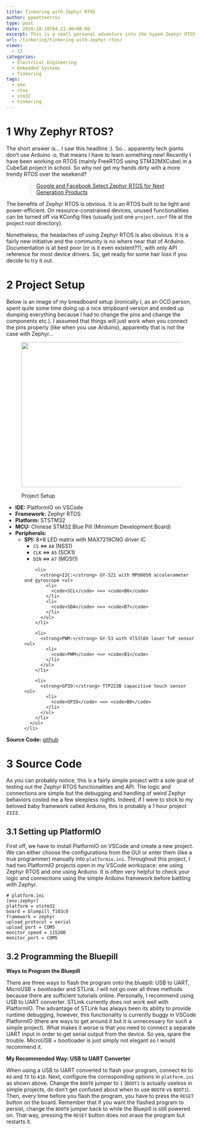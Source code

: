 ```yaml
---
title: Tinkering with Zephyr RTOS
author: ppeetteerrsx
type: post
date: 2020-10-10T04:21:46+00:00
excerpt: This is a small personal adventure into the hyped Zephyr RTOS. I will go over many tips and caveats of using Zephyr RTOS with Platformio and STM32.
url: /tinkering/tinkering-with-zephyr-rtos/
views:
  - 13
categories:
  - Electrical Engineering
  - Embedded Systems
  - Tinkering
tags:
  - eee
  - rtos
  - stm32
  - tinkering
---
```


# 1 Why Zephyr RTOS?

The short answer is&#8230; I saw this headline :). So&#8230; apparently tech giants don&#8217;t use Arduino :o, that means I have to learn something new! Recently I have been working on RTOS (mainly FreeRTOS using STM32MXCube) in a CubeSat project in school. So why not get my hands dirty with a more trendy RTOS over the weekend?<figure class="wp-block-embed-wordpress wp-block-embed is-type-wp-embed is-provider-zephyr-project">

<div class="wp-block-embed__wrapper">
  <blockquote class="wp-embedded-content" data-secret="ErgCkfoo47">
    <a href="https://zephyrproject.org/google-and-facebook-select-zephyr-rtos-for-next-generation-products/">Google and Facebook Select Zephyr RTOS for Next Generation Products</a>
  </blockquote>
</div></figure>

<div class="wp-block-jetpack-markdown">
  <p>
    The benefits of Zephyr RTOS is obvious. It is an RTOS built to be light and power-efficient. On resource-constrained devices, unused functionalities can be turned off via KConfig files (usually just one <code>project.conf</code> file at the project root directory).
  </p>
</div>

Nonetheless, the headaches of using Zephyr RTOS is also obvious. It is a fairly new initiative and the community is no where near that of Arduino. Documentation is at best poor (or is it even existent??), with only API reference for most device drivers. So, get ready for some hair loss if you decide to try it out.

# 2 Project Setup

Below is an image of my breadboard setup (ironically I, as an OCD person, spent quite some time doing up a nice stripboard version and ended up dumping everything because I had to change the pins and change the components etc.). I assumed that things will just work when you connect the pins properly (like when you use Arduino), apparently that is not the case with Zephyr&#8230;<figure class="wp-block-image size-large is-resized is-style-default">

<img loading="lazy" src="https://i1.wp.com/ppeetteerrsx.com/wp-content/uploads/2020/10/IMG_20201010_161759-1.jpg?resize=512%2C384&#038;ssl=1" alt="" class="wp-image-881" width="512" height="384" srcset="https://i2.wp.com/ppeetteerrsx.com/wp-content/uploads/2020/10/IMG_20201010_161759-1-scaled.jpg?resize=1024%2C768&ssl=1 1024w, https://i2.wp.com/ppeetteerrsx.com/wp-content/uploads/2020/10/IMG_20201010_161759-1-scaled.jpg?resize=300%2C225&ssl=1 300w, https://i2.wp.com/ppeetteerrsx.com/wp-content/uploads/2020/10/IMG_20201010_161759-1-scaled.jpg?resize=768%2C576&ssl=1 768w, https://i2.wp.com/ppeetteerrsx.com/wp-content/uploads/2020/10/IMG_20201010_161759-1-scaled.jpg?resize=1536%2C1152&ssl=1 1536w, https://i2.wp.com/ppeetteerrsx.com/wp-content/uploads/2020/10/IMG_20201010_161759-1-scaled.jpg?resize=2048%2C1536&ssl=1 2048w, https://i2.wp.com/ppeetteerrsx.com/wp-content/uploads/2020/10/IMG_20201010_161759-1-scaled.jpg?resize=1920%2C1440&ssl=1 1920w, https://i2.wp.com/ppeetteerrsx.com/wp-content/uploads/2020/10/IMG_20201010_161759-1-scaled.jpg?resize=720%2C540&ssl=1 720w, https://i2.wp.com/ppeetteerrsx.com/wp-content/uploads/2020/10/IMG_20201010_161759-1-scaled.jpg?resize=580%2C435&ssl=1 580w, https://i2.wp.com/ppeetteerrsx.com/wp-content/uploads/2020/10/IMG_20201010_161759-1-scaled.jpg?resize=320%2C240&ssl=1 320w, https://i2.wp.com/ppeetteerrsx.com/wp-content/uploads/2020/10/IMG_20201010_161759-1-scaled.jpg?w=1440&ssl=1 1440w, https://i2.wp.com/ppeetteerrsx.com/wp-content/uploads/2020/10/IMG_20201010_161759-1-scaled.jpg?w=2160&ssl=1 2160w" sizes="(max-width: 512px) 100vw, 512px" data-recalc-dims="1" /> <figcaption> Project Setup</figcaption></figure>

<div class="wp-block-jetpack-markdown">
  <ul>
    <li>
      <strong>IDE:</strong> PlatformIO on VSCode
    </li>
    <li>
      <strong>Framework:</strong> Zephyr RTOS
    </li>
    <li>
      <strong>Platform:</strong> STSTM32
    </li>
    <li>
      <strong>MCU:</strong> Chinese STM32 Blue Pill (Minimum Development Board)
    </li>
    <li>
      <strong>Peripherals:</strong> <ul>
        <li>
          <strong>SPI:</strong> 8&#215;8 LED matrix with MAX7219CNG driver IC <ul>
            <li>
              <code>CS</code> <=> <code>A4</code> (NSS1)
            </li>
            <li>
              <code>CLK</code> <=> <code>A5</code> (SCK1)
            </li>
            <li>
              <code>DIN</code> <=> <code>A7</code> (MOSI1)
            </li>
          </ul>
        </li>
        
        <li>
          <strong>I2C:</strong> GY-521 with MPU6050 accelerometer and gyroscope <ul>
            <li>
              <code>SCL</code> <=> <code>B6</code>
            </li>
            <li>
              <code>SDA</code> <=> <code>B7</code>
            </li>
          </ul>
        </li>
        
        <li>
          <strong>PWM:</strong> GY-53 with Vl53l0X laser ToF sensor <ul>
            <li>
              <code>PWM</code> <=> <code>B1</code>
            </li>
          </ul>
        </li>
        
        <li>
          <strong>GPIO:</strong> TTP223B capacitive touch sensor <ul>
            <li>
              <code>GPIO</code> <=> <code>B0</code>
            </li>
          </ul>
        </li>
      </ul>
    </li>
  </ul>
</div>

**Source Code:** <a href="https://github.com/ppeetteerrs/MatrixBoard" data-type="URL" data-id="https://github.com/ppeetteerrs/MatrixBoard">github</a>

# 3 Source Code

As you can probably notice, this is a fairly simple project with a sole goal of testing out the Zephyr RTOS functionalities and API. The logic and connections are simple but the debugging and handling of weird Zephyr behaviors costed me a few sleepless nights. Indeed, if I were to stick to my beloved baby framework called Arduino, this is probably a 1 hour project zzzz.

## 3.1 Setting up PlatformIO

<div class="wp-block-jetpack-markdown">
  <p>
    First off, we have to install PlatformIO on VSCode and create a new project. We can either choose the configurations from the GUI or enter them (like a true programmer) manually into <code>platformio.ini</code>. Throughout this project, I had two PlatformIO projects open in my VSCode workspace: one using Zephyr RTOS and one using Arduino. It is often very helpful to check your logic and connections using the simple Arduino framework before battling with Zephyr.
  </p>
</div>

<pre class="wp-block-code"><code># platform.ini
&#91;env:zephyr]
platform = ststm32
board = bluepill_f103c8
framework = zephyr
upload_protocol = serial
upload_port = COM5
monitor_speed = 115200
monitor_port = COM5</code></pre>

## 3.2 Programming the Bluepill

**Ways to Program the Bluepill**

There are three ways to flash the program onto the bluepill: USB to UART, MicroUSB + bootloader and STLink. I will not go over all three methods because there are sufficient tutorials online. Personally, I recommend using USB to UART converter. STLink currently does not work well with PlatformIO. The advantage of STLink has always been its ability to provide runtime debugging, however, this functionality is currently buggy in VSCode PlatformIO (there are ways to get around it but it is unnecessary for such a simple project). What makes it worse is that you need to connect a separate UART input in order to get serial output from the device. So yea, spare the trouble. MicroUSB + bootloader is just simply not elegant so I would recommend it.

**My Recommended Way: USB to UART Converter**

<div class="wp-block-jetpack-markdown">
  <p>
    When using a USB to UART converted to flash your program, connect <code>RX</code> to <code>A9</code> and <code>TX</code> to <code>A10</code>. Next, configure the corresponding options in <code>platform.ini</code> as shown above. Change the <code>BOOT0</code> jumper to <code>1</code> (<code>BOOT1</code> is actually useless in simple projects, do don&#8217;t get confused about when to use <code>BOOT0</code> vs <code>BOOT1</code>). Then, every time before you flash the program, you have to press the <code>RESET</code> button on the board. Remember that if you want the flashed program to persist, change the <code>BOOT0</code> jumper back to <code></code> while the Bluepill is still powered on. That way, pressing the <code>RESET</code> button does not erase the program but restarts it.
  </p>
</div>

